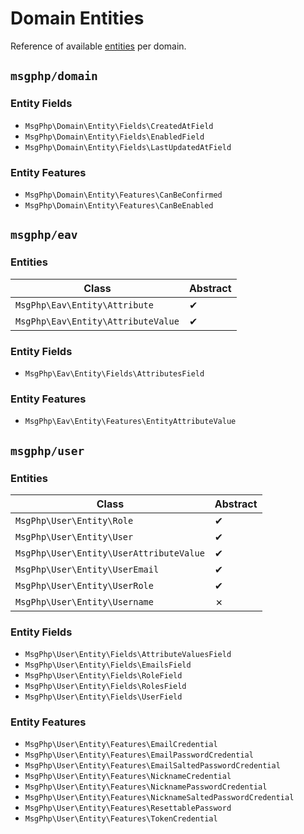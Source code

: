 # Domain Entities

Reference of available [entities](../ddd/entities.md) per domain.

<!--ref-start:entities-->
## `msgphp/domain`

### Entity Fields

- `MsgPhp\Domain\Entity\Fields\CreatedAtField`
- `MsgPhp\Domain\Entity\Fields\EnabledField`
- `MsgPhp\Domain\Entity\Fields\LastUpdatedAtField`

### Entity Features

- `MsgPhp\Domain\Entity\Features\CanBeConfirmed`
- `MsgPhp\Domain\Entity\Features\CanBeEnabled`

## `msgphp/eav`

### Entities

Class | Abstract
--- | ---
`MsgPhp\Eav\Entity\Attribute` | ✔
`MsgPhp\Eav\Entity\AttributeValue` | ✔

### Entity Fields

- `MsgPhp\Eav\Entity\Fields\AttributesField`

### Entity Features

- `MsgPhp\Eav\Entity\Features\EntityAttributeValue`

## `msgphp/user`

### Entities

Class | Abstract
--- | ---
`MsgPhp\User\Entity\Role` | ✔
`MsgPhp\User\Entity\User` | ✔
`MsgPhp\User\Entity\UserAttributeValue` | ✔
`MsgPhp\User\Entity\UserEmail` | ✔
`MsgPhp\User\Entity\UserRole` | ✔
`MsgPhp\User\Entity\Username` | ✗

### Entity Fields

- `MsgPhp\User\Entity\Fields\AttributeValuesField`
- `MsgPhp\User\Entity\Fields\EmailsField`
- `MsgPhp\User\Entity\Fields\RoleField`
- `MsgPhp\User\Entity\Fields\RolesField`
- `MsgPhp\User\Entity\Fields\UserField`

### Entity Features

- `MsgPhp\User\Entity\Features\EmailCredential`
- `MsgPhp\User\Entity\Features\EmailPasswordCredential`
- `MsgPhp\User\Entity\Features\EmailSaltedPasswordCredential`
- `MsgPhp\User\Entity\Features\NicknameCredential`
- `MsgPhp\User\Entity\Features\NicknamePasswordCredential`
- `MsgPhp\User\Entity\Features\NicknameSaltedPasswordCredential`
- `MsgPhp\User\Entity\Features\ResettablePassword`
- `MsgPhp\User\Entity\Features\TokenCredential`
<!--ref-end:entities-->
